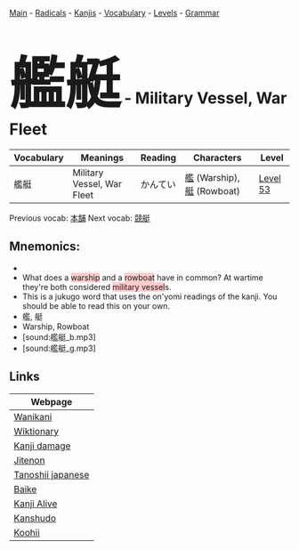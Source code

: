 <style> bigfont {font-size: 100px}</style>
[Main](../README.md) -
[Radicals](../radicals.md) -
[Kanjis](../kanjis.md) -
[Vocabulary](../vocabulary.md) -
[Levels](../levels.md) -
[Grammar](../grammar.md)
# <bigfont> 艦艇</bigfont> - Military Vessel, War Fleet 

| Vocabulary | Meanings | Reading | Characters | Level |
| --- | --- | --- | --- | --- |
| 艦艇 | Military Vessel, War Fleet | かんてい |  [艦](../kanjis/艦.md) (Warship), [艇](../kanjis/艇.md) (Rowboat) | [Level 53](../levels/wk_level53.md) |

Previous vocab: [本舗](本舗.md) Next vocab: [競艇](競艇.md) 

## Mnemonics:

* 
* What does a <span style="background-color:#ffcccb"> warship</span> and a <span style="background-color:#ffcccb"> rowboat</span> have in common? At wartime they're both considered <span style="background-color:#ffcccb"> military vessel</span>s.
* This is a jukugo word that uses the on'yomi readings of the kanji. You should be able to read this on your own.
* 艦, 艇
* Warship, Rowboat
* [sound:艦艇_b.mp3]
* [sound:艦艇_g.mp3]


## Links 

| Webpage |
| --- |
| [Wanikani          ](https://www.wanikani.com/kanji/艦艇) |
| [Wiktionary        ](https://en.wiktionary.org/wiki/艦艇) |
| [Kanji damage      ](http://www.kanjidamage.com/kanji/search?utf8=✓&q=艦艇) |
| [Jitenon           ](https://jitenon.com/kanji/艦艇) |
| [Tanoshii japanese ](https://www.tanoshiijapanese.com/dictionary/kanji.cfm?k=艦艇) |
| [Baike             ](https://baike.baidu.com/item/艦艇) |
| [Kanji Alive       ](https://app.kanjialive.com/艦艇) |
| [Kanshudo          ](https://www.kanshudo.com/searchmn?q=艦艇) |
| [Koohii            ](https://kanji.koohii.com/study/kanji/艦艇) |
